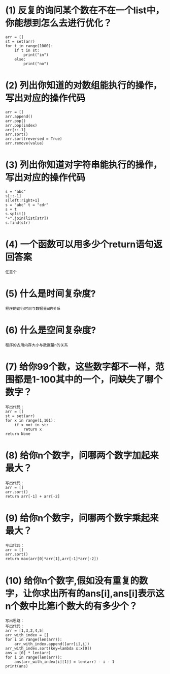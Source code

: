 

# (1) 反复的询问某个数在不在一个list中，你能想到怎么去进行优化？
    arr = []
    st = set(arr)
    for t in range(1000):
        if t in st:
            print("in")
        else:
            print("no")
# (2) 列出你知道的对数组能执行的操作，写出对应的操作代码
    arr = []
    arr.append()
    arr.pop() 
    arr.pop(index)
    arr[::-1]
    arr.sort()
    arr.sort(reversed = True)
    arr.remove(value)
# (3) 列出你知道对字符串能执行的操作，写出对应的操作代码
    s = "abc"
    s[::-1]
    s[left:right+1]
    s = "abc" t = "cdr"
    s + t
    s.split()
    "+".join(list[str])
    s.find(str)
# (4) 一个函数可以用多少个return语句返回答案
    任意个

# (5) 什么是时间复杂度?
    程序的运行时间与数据量n的关系
# (6) 什么是空间复杂度?
    程序的占用内存大小与数据量n的关系
# (7) 给你99个数，这些数字都不一样，范围都是1-100其中的一个，问缺失了哪个数字？
    写出代码：
    arr = []
    st = set(arr)
    for x in range(1,101):
        if x not in st:
            return x
    return None
# (8) 给你n个数字，问哪两个数字加起来最大？
    写出代码：
    arr = []
    arr.sort()
    return arr[-1] + arr[-2]
# (9) 给你n个数字，问哪两个数字乘起来最大？
    写出代码：
    arr = []
    arr.sort()
    return max(arr[0]*arr[1],arr[-1]*arr[-2])
# (10) 给你n个数字,假如没有重复的数字，让你求出所有的ans[i],ans[i]表示这n个数中比第i个数大的有多少个？
    写出思路：
    写出代码：
    arr = [1,3,2,4,5]
    arr_with_index = []
    for i in range(len(arr)):
        arr_with_index.append([arr[i],i])
    arr_with_index.sort(key=lambda x:x[0])
    ans = [0] * len(arr)
    for i in range(len(arr)):
        ans[arr_with_index[i][1]] = len(arr) - i - 1
    print(ans)